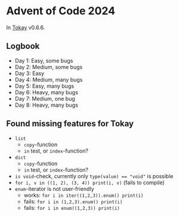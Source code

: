 # Advent of Code 2024

In [Tokay](https://tokay.dev) v0.6.6.

## Logbook

- Day 1: Easy, some bugs
- Day 2: Medium, some bugs
- Day 3: Easy
- Day 4: Medium, many bugs
- Day 5: Easy, many bugs
- Day 6: Heavy, many bugs
- Day 7: Medium, one bug
- Day 8: Heavy, many bugs

## Found missing features for Tokay

- `list`
  - `copy`-function
  - `in` test, or `index`-function?
- `dict`
  - `copy`-function
  - `in` test, or `index`-function?
- `is void`-check, currently only `type(value) == "void"` is possible
- `for i, v in ((1, 2), (3, 4)) print(i, v)` (fails to compile)
- `enum`-iterator is not user-friendly
  - works: `for i in iter((1,2,3)).enum() print(i)`
  - fails: `for i in (1,2,3).enum() print(i)`
  - fails: `for i in enum((1,2,3)) print(i)`
